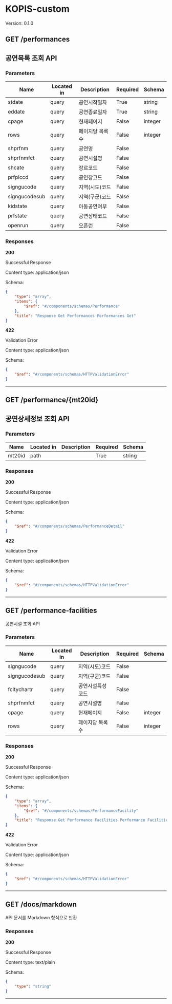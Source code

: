 # KOPIS-custom

Version: 0.1.0

## GET /performances

## 공연목록 조회 API

### Parameters

| Name          | Located in | Description      | Required | Schema  |
| ------------- | ---------- | ---------------- | -------- | ------- |
| stdate        | query      | 공연시작일자     | True     | string  |
| eddate        | query      | 공연종료일자     | True     | string  |
| cpage         | query      | 현재페이지       | False    | integer |
| rows          | query      | 페이지당 목록 수 | False    | integer |
| shprfnm       | query      | 공연명           | False    |         |
| shprfnmfct    | query      | 공연시설명       | False    |         |
| shcate        | query      | 장르코드         | False    |         |
| prfplccd      | query      | 공연장코드       | False    |         |
| signgucode    | query      | 지역(시도)코드   | False    |         |
| signgucodesub | query      | 지역(구군)코드   | False    |         |
| kidstate      | query      | 아동공연여부     | False    |         |
| prfstate      | query      | 공연상태코드     | False    |         |
| openrun       | query      | 오픈런           | False    |         |

### Responses

**200**

Successful Response

Content type: application/json

Schema:

```json
{
	"type": "array",
	"items": {
		"$ref": "#/components/schemas/Performance"
	},
	"title": "Response Get Performances Performances Get"
}
```

**422**

Validation Error

Content type: application/json

Schema:

```json
{
	"$ref": "#/components/schemas/HTTPValidationError"
}
```

---

## GET /performance/{mt20id}

## 공연상세정보 조회 API

### Parameters

| Name   | Located in | Description | Required | Schema |
| ------ | ---------- | ----------- | -------- | ------ |
| mt20id | path       |             | True     | string |

### Responses

**200**

Successful Response

Content type: application/json

Schema:

```json
{
	"$ref": "#/components/schemas/PerformanceDetail"
}
```

**422**

Validation Error

Content type: application/json

Schema:

```json
{
	"$ref": "#/components/schemas/HTTPValidationError"
}
```

---

## GET /performance-facilities

공연시설 조회 API

### Parameters

| Name          | Located in | Description      | Required | Schema  |
| ------------- | ---------- | ---------------- | -------- | ------- |
| signgucode    | query      | 지역(시도)코드   | False    |         |
| signgucodesub | query      | 지역(구군)코드   | False    |         |
| fcltychartr   | query      | 공연시설특성코드 | False    |         |
| shprfnmfct    | query      | 공연시설명       | False    |         |
| cpage         | query      | 현재페이지       | False    | integer |
| rows          | query      | 페이지당 목록 수 | False    | integer |

### Responses

**200**

Successful Response

Content type: application/json

Schema:

```json
{
	"type": "array",
	"items": {
		"$ref": "#/components/schemas/PerformanceFacility"
	},
	"title": "Response Get Performance Facilities Performance Facilities Get"
}
```

**422**

Validation Error

Content type: application/json

Schema:

```json
{
	"$ref": "#/components/schemas/HTTPValidationError"
}
```

---

## GET /docs/markdown

API 문서를 Markdown 형식으로 반환

### Responses

**200**

Successful Response

Content type: text/plain

Schema:

```json
{
	"type": "string"
}
```

---
